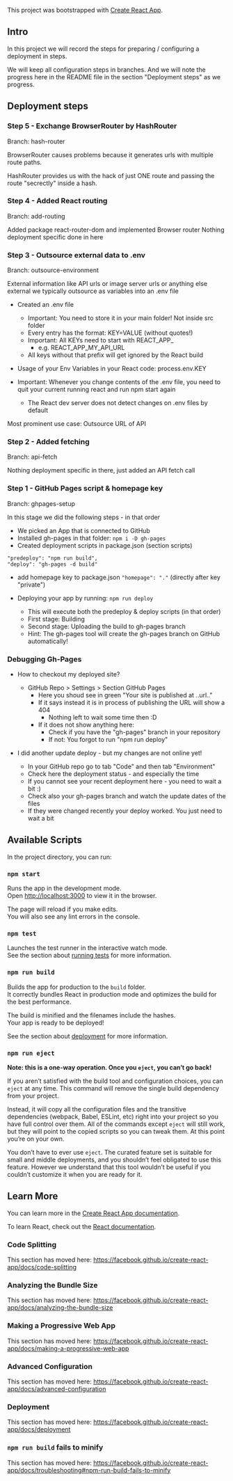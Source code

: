 This project was bootstrapped with [Create React App](https://github.com/facebook/create-react-app).

## Intro

In this project we will record the steps for preparing / configuring a deployment in steps. 

We will keep all configuration steps in branches. And we will note the progress here in the README file in the section "Deployment steps" as we progress.

## Deployment steps


### Step 5 - Exchange BrowserRouter by HashRouter

Branch: hash-router

BrowserRouter causes problems because it generates urls with multiple route paths.

HashRouter provides us with the hack of just ONE route and passing the route 
"secrectly" inside a hash.


### Step 4 - Added React routing

Branch: add-routing

Added package react-router-dom and implemented Browser router
Nothing deployment specific done in here


### Step 3 - Outsource external data to .env

Branch: outsource-environment

External information like API urls or image server urls or anything else external
we typically outsource as variables into an .env file

- Created an .env file
  - Important: You need to store it in your main folder! Not inside src folder
  - Every entry has the format: KEY=VALUE (without quotes!)
  - Important: All KEYs need to start with REACT_APP_
    - e.g. REACT_APP_MY_API_URL
  - All keys without that prefix will get ignored by the React build

- Usage of your Env Variables in your React code: process.env.KEY

- Important: Whenever you change contents of the .env file, you need to quit your current running react and run npm start again
  - The React dev server does not detect changes on .env files by default

Most prominent use case: Outsource URL of API


### Step 2 - Added fetching

Branch: api-fetch

Nothing deployment specific in there, just added an API fetch call


### Step 1 - GitHub Pages script & homepage key

Branch: ghpages-setup

In this stage we did the following steps - in that order

- We picked an App that is connected to GitHub
- Installed gh-pages in that folder: `npm i -D gh-pages`
- Created deployment scripts in package.json (section scripts)
```
"predeploy": "npm run build",
"deploy": "gh-pages -d build"
```
- add homepage key to package.json ` "homepage": "." ` (directly after key "private")

- Deploying your app by running: `npm run deploy`
  - This will execute both the predeploy & deploy scripts (in that order)
  - First stage: Building
  - Second stage: Uploading the build to gh-pages branch
  - Hint: The gh-pages tool will create the gh-pages branch on GitHub automatically!

### Debugging Gh-Pages

  - How to checkout my deployed site?
    - GitHub Repo &gt; Settings &gt; Section GitHub Pages
      - Here you shoud see in green "Your site is published at ..url.."
      - If it says instead it is in process of publishing the URL will show a 404
        - Nothing left to wait some time then :D
      - If it does not show anything here: 
        - Check if you have the "gh-pages" branch in your repository
        - If not: You forgot to run "npm run deploy"

  - I did another update deploy - but my changes are not online yet!
    - In your GitHub repo go to tab "Code" and then tab "Environment"
    - Check here the deployment status - and especially the time
    - If you cannot see your recent deployment here - you need to wait a bit :) 
     - Check also your gh-pages branch and watch the update dates of the files
     - If they were changed recently your deploy worked. You just need to wait a bit

## Available Scripts

In the project directory, you can run:

### `npm start`

Runs the app in the development mode.<br />
Open [http://localhost:3000](http://localhost:3000) to view it in the browser.

The page will reload if you make edits.<br />
You will also see any lint errors in the console.

### `npm test`

Launches the test runner in the interactive watch mode.<br />
See the section about [running tests](https://facebook.github.io/create-react-app/docs/running-tests) for more information.

### `npm run build`

Builds the app for production to the `build` folder.<br />
It correctly bundles React in production mode and optimizes the build for the best performance.

The build is minified and the filenames include the hashes.<br />
Your app is ready to be deployed!

See the section about [deployment](https://facebook.github.io/create-react-app/docs/deployment) for more information.

### `npm run eject`

**Note: this is a one-way operation. Once you `eject`, you can’t go back!**

If you aren’t satisfied with the build tool and configuration choices, you can `eject` at any time. This command will remove the single build dependency from your project.

Instead, it will copy all the configuration files and the transitive dependencies (webpack, Babel, ESLint, etc) right into your project so you have full control over them. All of the commands except `eject` will still work, but they will point to the copied scripts so you can tweak them. At this point you’re on your own.

You don’t have to ever use `eject`. The curated feature set is suitable for small and middle deployments, and you shouldn’t feel obligated to use this feature. However we understand that this tool wouldn’t be useful if you couldn’t customize it when you are ready for it.

## Learn More

You can learn more in the [Create React App documentation](https://facebook.github.io/create-react-app/docs/getting-started).

To learn React, check out the [React documentation](https://reactjs.org/).

### Code Splitting

This section has moved here: https://facebook.github.io/create-react-app/docs/code-splitting

### Analyzing the Bundle Size

This section has moved here: https://facebook.github.io/create-react-app/docs/analyzing-the-bundle-size

### Making a Progressive Web App

This section has moved here: https://facebook.github.io/create-react-app/docs/making-a-progressive-web-app

### Advanced Configuration

This section has moved here: https://facebook.github.io/create-react-app/docs/advanced-configuration

### Deployment

This section has moved here: https://facebook.github.io/create-react-app/docs/deployment

### `npm run build` fails to minify

This section has moved here: https://facebook.github.io/create-react-app/docs/troubleshooting#npm-run-build-fails-to-minify
